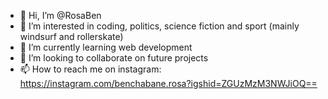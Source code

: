 - 👋 Hi, I’m @RosaBen
- 👀 I’m interested in coding, politics, science fiction and sport (mainly windsurf and rollerskate)
- 🌱 I’m currently learning web development
- 💞️ I’m looking to collaborate on future projects
- 📫 How to reach me on instagram: https://instagram.com/benchabane.rosa?igshid=ZGUzMzM3NWJiOQ==

<!---
RosaBen/RosaBen is a ✨ special ✨ repository because its `README.md` (this file) appears on your GitHub profile.
You can click the Preview link to take a look at your changes.
--->
